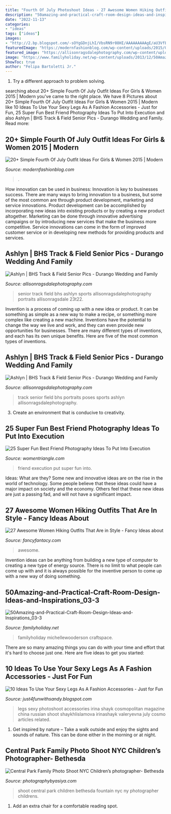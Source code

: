 ```yaml
---
title: "Fourth Of July Photoshoot Ideas - 27 Awesome Women Hiking Outfits That Are In Style"
description: "50amazing-and-practical-craft-room-design-ideas-and-inspirations_03-3"
date: "2022-11-13"
categories:
- "ideas"
tags: ["ideas"]
images:
- "http://2.bp.blogspot.com/-sOYgGDnjLhI/VbsRN9r08HI/AAAAAAAAAgE/aU3VfEunsAM/s1600/Ideas%2BTo%2BUse%2BYour%2BSexy%2BLegs%2BAs%2BA%2BFashion%2BAccessories%2B9.jpg"
featuredImage: "https://modernfashionblog.com/wp-content/uploads/2015/06/20-Simple-Fourth-Of-July-Outfit-Ideas-For-Girls-Women-2015-15.jpg"
featured_image: "https://allisonragsdalephotography.com/wp-content/uploads/2013/08/allisonragsdalephotography-1152-681x1024.jpg"
image: "https://www.familyholiday.net/wp-content/uploads/2013/12/50Amazing-and-Practical-Craft-Room-Design-Ideas-and-Inspirations_03-3.jpg"
ShowToc: true
author: "Felipa Bartoletti Jr."
---
```



1. Try a different approach to problem solving.

	

		
searching about 20+ Simple Fourth Of July Outfit Ideas For Girls &amp; Women 2015 | Modern you've came to the right place. We have 8 Pictures about 20+ Simple Fourth Of July Outfit Ideas For Girls &amp; Women 2015 | Modern like 10 Ideas To Use Your Sexy Legs As A Fashion Accessories - Just for Fun, 25 Super Fun Best Friend Photography Ideas To Put Into Execution and also Ashlyn | BHS Track &amp; Field Senior Pics - Durango Wedding and Family. Read more:
		
    
## 20+ Simple Fourth Of July Outfit Ideas For Girls &amp; Women 2015 | Modern

<img loading=lazy src="https://modernfashionblog.com/wp-content/uploads/2015/06/20-Simple-Fourth-Of-July-Outfit-Ideas-For-Girls-Women-2015-15.jpg" onerror="this.onerror=null;this.src='https://tse1.mm.bing.net/th?id=OIP.H4PtAajIW0vVT2NYX5glYQHaLH&amp;pid=15.1';" alt="20+ Simple Fourth Of July Outfit Ideas For Girls &amp; Women 2015 | Modern">

_Source: modernfashionblog.com_

>. 

	

How innovation can be used in business:
Innovation is key to businesses success. There are many ways to bring innovation to a business, but some of the most common are through product development, marketing and service innovations. Product development can be accomplished by incorporating new ideas into existing products or by creating a new product altogether. Marketing can be done through innovative advertising campaigns or by introducing new services that make the business more competitive. Service innovations can come in the form of improved customer service or in developing new methods for providing products and services.

    
## Ashlyn | BHS Track &amp; Field Senior Pics - Durango Wedding And Family

<img loading=lazy src="https://allisonragsdalephotography.com/wp-content/uploads/2013/08/allisonragsdalephotography-1152-681x1024.jpg" onerror="this.onerror=null;this.src='https://tse4.mm.bing.net/th?id=OIP.kEcwatXfotJnVSQqk5zH0QHaLI&amp;pid=15.1';" alt="Ashlyn | BHS Track &amp; Field Senior Pics - Durango Wedding and Family">

_Source: allisonragsdalephotography.com_

>senior track field bhs ashlyn sports allisonragsdalephotography portraits allisonragsdale 23t22. 

	

Invention is a process of coming up with a new idea or product. It can be something as simple as a new way to make a recipe, or something more complex like creating a new machine. Inventions have the potential to change the way we live and work, and they can even provide new opportunities for businesses. There are many different types of inventions, and each has its own unique benefits. Here are five of the most common types of inventions.

    
## Ashlyn | BHS Track &amp; Field Senior Pics - Durango Wedding And Family

<img loading=lazy src="https://allisonragsdalephotography.com/wp-content/uploads/2013/08/allisonragsdalephotography-1175.jpg" onerror="this.onerror=null;this.src='https://tse1.mm.bing.net/th?id=OIP.X0WTp5V0XfRwvmRhI1-uQwHaLI&amp;pid=15.1';" alt="Ashlyn | BHS Track &amp; Field Senior Pics - Durango Wedding and Family">

_Source: allisonragsdalephotography.com_

>track senior field bhs portraits poses sports ashlyn allisonragsdalephotography. 

	

3. Create an environment that is conducive to creativity.

    
## 25 Super Fun Best Friend Photography Ideas To Put Into Execution

<img loading=lazy src="https://www.womentriangle.com/wp-content/uploads/2015/10/love1.jpg" onerror="this.onerror=null;this.src='https://tse1.mm.bing.net/th?id=OIP.Z0OrNuuSvB8Wpj2mb7U5ZwHaLH&amp;pid=15.1';" alt="25 Super Fun Best Friend Photography Ideas To Put Into Execution">

_Source: womentriangle.com_

>friend execution put super fun into. 

	

Ideas: What are they?
Some new and innovative ideas are on the rise in the world of technology. Some people believe that these ideas could have a major impact on society and the economy. Others feel that these new ideas are just a passing fad, and will not have a significant impact.

    
## 27 Awesome Women Hiking Outfits That Are In Style - Fancy Ideas About

<img loading=lazy src="https://fancyfantacy.com/wp-content/uploads/2020/04/Awesome-Women-Hiking-Outfits-That-Are-in-Style-19.jpg" onerror="this.onerror=null;this.src='https://tse3.mm.bing.net/th?id=OIP.6q1wqLAnZpVAbsJU3g3b4gHaPe&amp;pid=15.1';" alt="27 Awesome Women Hiking Outfits That Are in Style - Fancy Ideas about">

_Source: fancyfantacy.com_

>awesome. 

	

Invention ideas can be anything from building a new type of computer to creating a new type of energy source. There is no limit to what people can come up with and it is always possible for the inventive person to come up with a new way of doing something.

    
## 50Amazing-and-Practical-Craft-Room-Design-Ideas-and-Inspirations_03-3

<img loading=lazy src="https://www.familyholiday.net/wp-content/uploads/2013/12/50Amazing-and-Practical-Craft-Room-Design-Ideas-and-Inspirations_03-3.jpg" onerror="this.onerror=null;this.src='https://tse2.mm.bing.net/th?id=OIP.6KQriCB9uZUa0RsDlTlpgwHaLH&amp;pid=15.1';" alt="50Amazing-and-Practical-Craft-Room-Design-Ideas-and-Inspirations_03-3">

_Source: familyholiday.net_

>familyholiday michellewooderson craftspace. 

	

There are so many amazing things you can do with your time and effort that it's hard to choose just one. Here are five ideas to get you started: 

    
## 10 Ideas To Use Your Sexy Legs As A Fashion Accessories - Just For Fun

<img loading=lazy src="http://2.bp.blogspot.com/-sOYgGDnjLhI/VbsRN9r08HI/AAAAAAAAAgE/aU3VfEunsAM/s1600/Ideas%2BTo%2BUse%2BYour%2BSexy%2BLegs%2BAs%2BA%2BFashion%2BAccessories%2B9.jpg" onerror="this.onerror=null;this.src='https://tse2.mm.bing.net/th?id=OIP.2o6rea76RHYoLNDd2kLOrQHaJ4&amp;pid=15.1';" alt="10 Ideas To Use Your Sexy Legs As A Fashion Accessories - Just for Fun">

_Source: just4funwithsandy.blogspot.com_

>legs sexy photoshoot accessories irina shayk cosmopolitan magazine china russian shoot shaykhlislamova irinashayk valeryevna july cosmo articles related. 

	

1. Get inspired by nature – Take a walk outside and enjoy the sights and sounds of nature. This can be done either in the morning or at night.

    
## Central Park Family Photo Shoot NYC Children’s Photographer- Bethesda

<img loading=lazy src="http://photographybyasiya.com/blog/wp-content/uploads/2012/07/central-park-family-photo-shoot-002.jpg" onerror="this.onerror=null;this.src='https://tse2.mm.bing.net/th?id=OIP.KWrPHPFZFX8FTH3bDB-uUAHaLI&amp;pid=15.1';" alt="Central Park Family Photo Shoot NYC Children’s photographer- Bethesda">

_Source: photographybyasiya.com_

>shoot central park children bethesda fountain nyc ny photographer childrens. 

	

1. Add an extra chair for a comfortable reading spot.

